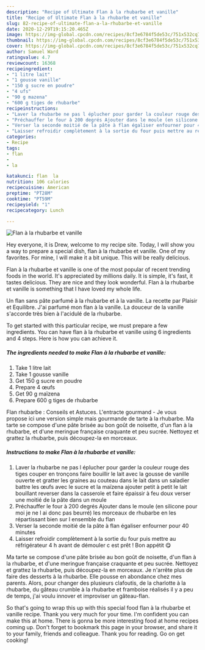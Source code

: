 ```yaml
---
description: "Recipe of Ultimate Flan à la rhubarbe et vanille"
title: "Recipe of Ultimate Flan à la rhubarbe et vanille"
slug: 82-recipe-of-ultimate-flan-a-la-rhubarbe-et-vanille
date: 2020-12-29T19:15:20.465Z
image: https://img-global.cpcdn.com/recipes/8cf3e6784f5de53c/751x532cq70/flan-a-la-rhubarbe-et-vanille-photo-principale-de-la-recette.jpg
thumbnail: https://img-global.cpcdn.com/recipes/8cf3e6784f5de53c/751x532cq70/flan-a-la-rhubarbe-et-vanille-photo-principale-de-la-recette.jpg
cover: https://img-global.cpcdn.com/recipes/8cf3e6784f5de53c/751x532cq70/flan-a-la-rhubarbe-et-vanille-photo-principale-de-la-recette.jpg
author: Samuel Ward
ratingvalue: 4.7
reviewcount: 16368
recipeingredient:
- "1 litre lait"
- "1 gousse vanille"
- "150 g sucre en poudre"
- "4 ufs"
- "90 g mazena"
- "600 g tiges de rhubarbe"
recipeinstructions:
- "Laver la rhubarbe ne pas l éplucher pour garder la couleur rouge des tiges couper en tronçons faire bouillir le lait avec la gousse de vanille ouverte et gratter les graines au couteau dans le lait dans un saladier battre les œufs avec le sucre et la maïzena ajouter petit à petit le lait bouillant reverser dans la casserole et faire épaissir à feu doux verser une moitié de la pâte dans un moule"
- "Préchauffer le four à 200 degrés Ajouter dans le moule (en silicone pour moi je ne l ai donc pas beurré) les morceaux de rhubarbe en les répartissant bien sur l ensemble du flan"
- "Verser la seconde moitié de la pâte à flan égaliser enfourner pour 40 minutes"
- "Laisser refroidir complètement à la sortie du four puis mettre au réfrigérateur 4 h avant de démouler c est prêt ! Bon appétit 😋"
categories:
- Recipe
tags:
- flan
- 
- la

katakunci: flan  la 
nutrition: 106 calories
recipecuisine: American
preptime: "PT28M"
cooktime: "PT59M"
recipeyield: "1"
recipecategory: Lunch

---
```



![Flan à la rhubarbe et vanille](https://img-global.cpcdn.com/recipes/8cf3e6784f5de53c/751x532cq70/flan-a-la-rhubarbe-et-vanille-photo-principale-de-la-recette.jpg)

Hey everyone, it is Drew, welcome to my recipe site. Today, I will show you a way to prepare a special dish, flan à la rhubarbe et vanille. One of my favorites. For mine, I will make it a bit unique. This will be really delicious.

Flan à la rhubarbe et vanille is one of the most popular of recent trending foods in the world. It's appreciated by millions daily. It is simple, it's fast, it tastes delicious. They are nice and they look wonderful. Flan à la rhubarbe et vanille is something that I have loved my whole life.

Un flan sans pâte parfumé à la rhubarbe et à la vanille. La recette par Plaisir et Equilibre. J&#39;ai parfumé mon flan à la vanille. La douceur de la vanille s&#39;accorde très bien à l&#39;acidulé de la rhubarbe.


To get started with this particular recipe, we must prepare a few ingredients. You can have flan à la rhubarbe et vanille using 6 ingredients and 4 steps. Here is how you can achieve it.

<!--inarticleads1-->

##### The ingredients needed to make Flan à la rhubarbe et vanille:

1. Take 1 litre lait
1. Take 1 gousse vanille
1. Get 150 g sucre en poudre
1. Prepare 4 œufs
1. Get 90 g maïzena
1. Prepare 600 g tiges de rhubarbe


Flan rhubarbe : Conseils et Astuces. L&#39;entracte gourmand - Je vous propose ici une version simple mais gourmande de tarte à la rhubarbe. Ma tarte se compose d&#39;une pâte brisée au bon goût de noisette, d&#39;un flan à la rhubarbe, et d&#39;une meringue française craquante et peu sucrée. Nettoyez et grattez la rhubarbe, puis découpez-la en morceaux. 

<!--inarticleads2-->

##### Instructions to make Flan à la rhubarbe et vanille:

1. Laver la rhubarbe ne pas l éplucher pour garder la couleur rouge des tiges couper en tronçons faire bouillir le lait avec la gousse de vanille ouverte et gratter les graines au couteau dans le lait dans un saladier battre les œufs avec le sucre et la maïzena ajouter petit à petit le lait bouillant reverser dans la casserole et faire épaissir à feu doux verser une moitié de la pâte dans un moule
1. Préchauffer le four à 200 degrés Ajouter dans le moule (en silicone pour moi je ne l ai donc pas beurré) les morceaux de rhubarbe en les répartissant bien sur l ensemble du flan
1. Verser la seconde moitié de la pâte à flan égaliser enfourner pour 40 minutes
1. Laisser refroidir complètement à la sortie du four puis mettre au réfrigérateur 4 h avant de démouler c est prêt ! Bon appétit 😋


Ma tarte se compose d&#39;une pâte brisée au bon goût de noisette, d&#39;un flan à la rhubarbe, et d&#39;une meringue française craquante et peu sucrée. Nettoyez et grattez la rhubarbe, puis découpez-la en morceaux. Je n&#39;arrête plus de faire des desserts à la rhubarbe. Elle pousse en abondance chez mes parents. Alors, pour changer des plusieurs clafoutis, de la charlotte à la rhubarbe, du gâteau crumble à la rhubarbe et framboise réalisés il y a peu de temps, j&#39;ai voulu innover et improviser un gâteau-flan. 

So that's going to wrap this up with this special food flan à la rhubarbe et vanille recipe. Thank you very much for your time. I'm confident you can make this at home. There is gonna be more interesting food at home recipes coming up. Don't forget to bookmark this page in your browser, and share it to your family, friends and colleague. Thank you for reading. Go on get cooking!

